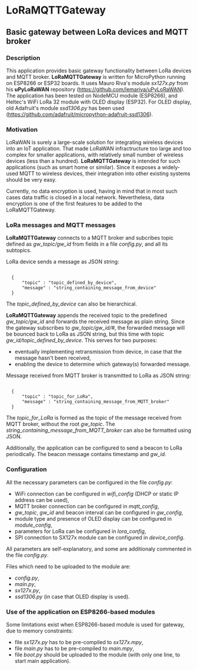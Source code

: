 # LoRaMQTTGateway
## Basic gateway between LoRa devices and MQTT broker
### Description
This application provides basic gateway functionality between LoRa devices and MQTT broker. **LoRaMQTTGateway** is written for MicroPython running on ESP8266 or ESP32 boards. It uses Mauro Riva's module *sx127x.py* from his **uPyLoRaWAN** repository (https://github.com/lemariva/uPyLoRaWAN). The application has been tested on NodeMCU module (ESP8266), and Heltec's WiFi LoRa 32 module with OLED display (ESP32). For OLED display, old Adafruit's module *ssd1306.py* has been used (https://github.com/adafruit/micropython-adafruit-ssd1306).

### Motivation
LoRaWAN is surely a large-scale solution for integrating wireless devices into an IoT application. That made LoRaWAN infractructure too large and too complex for smaller applications, with relatively small number of wireless devices (less than a hundred). **LoRaMQTTGateway** is intended for such applications (such as smart home or similar). Since it exposes a widely-used MQTT to wireless devices, their integration into other existing systems should be very easy. 

Currently, no data encryption is used, having in mind that in most such cases data traffic is closed in a local network. Nevertheless, data encryption is one of the first features to be added to the LoRaMQTTGateway.

### LoRa messages and MQTT messages

**LoRaMQTTGateway** connects to a MQTT broker and subcribes topic defined as *gw_topic/gw_id* from fields in a file *config.py*, and all its subtopics. 

LoRa device sends a message as JSON string:
<pre><code>
  {
      "topic" : "topic_defined_by_device",
      "message" : "string_containing_message_from_device"
  }
</pre></code>

The *topic_defined_by_device* can also be hierarchical.

**LoRaMQTTGateway** appends the received topic to the predefined *gw_topic/gw_id* and forwards the received message as plain string. Since the gateway subscribes to *gw_topic/gw_id/#*, the forwarded message will be bounced back to LoRa as JSON string, but this time with topic *gw_id/topic_defined_by_device*. This serves for two purposes:
- eventually implementing retransmission from device, in case that the message hasn't been received,
- enabling the device to determine which gateway(s) forwarded message.

Message received from MQTT broker is transmitted to LoRa as JSON string:
<pre><code>
  {
      "topic" : "topic_for_LoRa",
      "message" : "string_containing_message_from_MQTT_broker"
  }
</pre></code>

The *topic_for_LoRa* is formed as the topic of the message received from MQTT broker, without the root *gw_topic*. The *string_containing_message_from_MQTT_broker* can also be formatted using JSON.

Additionally, the application can be configured to send a beacon to LoRa periodically. The beacon message contains timestamp and *gw_id*.

### Configuration

All the necessary parameters can be configured in the file *config.py*:
- WiFi connection can be configured in *wifi_config* (DHCP or static IP address can be used),
- MQTT broker connection can be configured in *mqtt_config*,
- *gw_topic*, *gw_id* and beacon interval can be configured in *gw_config*,
- module type and presence of OLED display can be configured in *module_config*,
- parameters for LoRa can be configured in *lora_config*,
- SPI connection to SX127x module can be configured in *device_config*.

All parameters are self-explanatory, and some are additionaly commented in the file *config.py*.

Files which need to be uploaded to the module are:
- *config.py*,
- *main.py*,
- *sx127x.py*,
- *ssd1306.py* (in case that OLED display is used).

### Use of the application on ESP8266-based modules

Some limitations exist when ESP8266-based module is used for gateway, due to memory constraints:
- file *sx127x.py* has to be pre-compiled to *sx127x.mpy*,
- file *main.py* has to be pre-compiled to *main.mpy*,
- file *boot.py* should be uploaded to the module (with only one line, to start main application).
